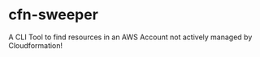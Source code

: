 # cfn-sweeper
A CLI Tool to find resources in an AWS Account not actively managed by Cloudformation!
